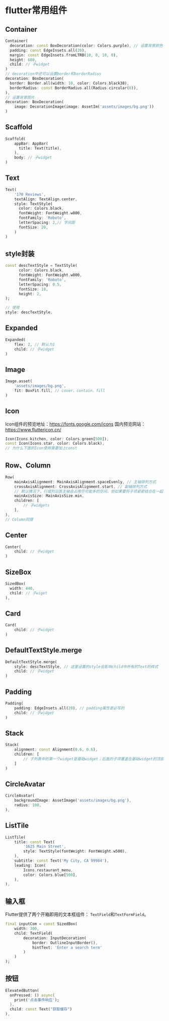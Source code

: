 # flutter常用组件

## Container
```dart
Container(
  decoration: const BoxDecoration(color: Colors.purple), // 设置背景颜色
  padding: const EdgeInsets.all(20),
  margin: const EdgeInsets.fromLTRB(10, 0, 10, 0),
  height: 600,
  child: // 子widget
)
// decoration中还可以设置border和borderRadius
decoration: BoxDecoration(
  border: Border.all(width: 10, color: Colors.black38),
  borderRadius: const BorderRadius.all(Radius.circular(8)),
),
// 设置背景图片
decoration: BoxDecoration(
    image: DecorationImage(image: AssetIm('assets/images/bg.png'))
)
```

## Scaffold
```dart
Scaffold(
    appBar: AppBar(
      title: Text(title),
    ),
    body: // 子widget
)
```

## Text
```dart
Text(
    '170 Reviews',
    textAlign: TextAlign.center,
    style: TextStyle(
      color: Colors.black,
      fontWeight: FontWeight.w800,
      fontFamily: 'Roboto',
      letterSpacing: 2,// 字间距
      fontSize: 20,
    )
)
```

## style封装
```dart
const descTextStyle = TextStyle(
      color: Colors.black,
      fontWeight: FontWeight.w800,
      fontFamily: 'Roboto',
      letterSpacing: 0.5,
      fontSize: 18,
      height: 2,
);

// 使用
style: descTextStyle,
```

## Expanded
```dart
Expanded(
    flex: 2, // 默认为1
    child: // 子widget
)
```

## Image
```dart
Image.asset(
    'assets/images/bg.png',
    fit: BoxFit.fill, // cover、contain、fill
)
```

## Icon
Icon组件的预览地址：https://fonts.google.com/icons
国内预览网站：https://www.fluttericon.cn/

```dart
Icon(Icons.kitchen, color: Colors.green[500]),
const Icon(Icons.star, color: Colors.black),
// 为什么下面的Icon使用需要加上const
```

## Row、Column
```dart
Row(
    mainAxisAlignment: MainAxisAlignment.spaceEvenly, // 主轴排列方式
    crossAxisAlignment: CrossAxisAlignment.start, // 副轴排列方式
    // 默认情况下，行或列沿其主轴会占用尽可能多的空间，但如果要将子项紧密结合在一起，请将其`mainAxisSize`设置为`MainAxisSize.min`。
    mainAxisSize: MainAxisSize.min,
    children: [
        // 子widgets
    ],
),
// Column同理
```

## Center
```dart
Center(
    child: // 子widget
)
```

## SizeBox
```dart
SizedBox(
  width: 440,
  child: // 子wiget
),
```

## Card
```dart
Card(
    child: // 子widget
)
```

## DefaultTextStyle.merge
```dart
DefaultTextStyle.merge(
    style: descTextStyle, // 这里设置的style会影响child中所有的Text的样式
    child: // 子widget
)
```

## Padding
```dart
Padding(
    padding: EdgeInsets.all(20), // padding属性是必写的
    child: // 子widget
)
```

## Stack
```dart
Stack(
    alignment: const Alignment(0.6, 0.6),
    children: [
        // 子列表中的第一个widget是基础widget；后面的子项覆盖在基础widget的顶部
    ]
)
```

## CircleAvatar
```dart
CircleAvatar(
    backgroundImage: AssetImage('assets/images/bg.png'),
    radius: 100,
),
```

## ListTile
```dart
ListTile(
    title: const Text(
        '1625 Main Street',
        style: TextStyle(fontWeight: FontWeight.w500),
    ),
    subtitle: const Text('My City, CA 99984'),
    leading: Icon(
        Icons.restaurant_menu,
        color: Colors.blue[500],
    ),
),
```

## 输入框
Flutter提供了两个开箱即用的文本框组件： `TextField`和`TextFormField`。
```dart
final inputCom = const SizedBox(
    width: 300,
    child: TextField(
        decoration: InputDecoration(
            border: OutlineInputBorder(),
            hintText: 'Enter a search term'
        )
    )
);
```

## 按钮
```dart
ElevatedButton(
  onPressed: () async{
    print('点击事件响应');
  },
  child: const Text("获取缓存")
),
```


